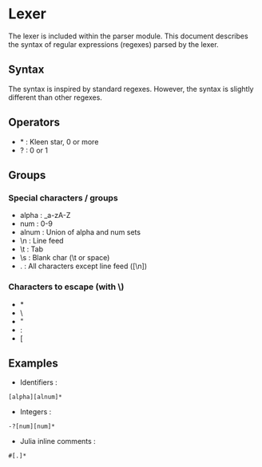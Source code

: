 # Lexer
The lexer is included within the parser module.
This document describes the syntax of regular expressions (regexes)
parsed by the lexer.

## Syntax
The syntax is inspired by standard regexes.
However, the syntax is slightly different than other regexes.

## Operators
- <state>\* : Kleen star, 0 or more <state>
- <state>? : 0 or 1 <state>

## Groups
### Special characters / groups
- alpha : \_a-zA-Z
- num : 0-9
- alnum : Union of alpha and num sets
- \n : Line feed
- \t : Tab
- \s : Blank char (\t or space)
- . : All characters except line feed ([\n])

### Characters to escape (with \\)
- \*
- \\
- "
- :
- \[

## Examples
- Identifiers :
```
[alpha][alnum]*
```
- Integers :
```
-?[num][num]*
```
- Julia inline comments :
```
#[.]*
```
